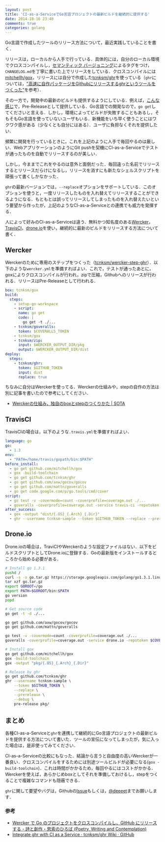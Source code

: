 ```yaml
---
layout: post
title: 'CI-as-a-ServiceでGo言語プロジェクトの最新ビルドを継続的に提供する'
date: 2014-10-16 23:40
comments: true
categories: golang
---
```


Go言語で作成したツールのリリース方法について，最近実践していることを書く．

リリースは，ローカルから人手で行っている．具体的には，自分のローカル環境でクロスコンパイルし，[セマンティック バージョニング](http://shijimiii.info/technical-memo/semver/)によるタグをつけ，`CHANGELOG.md`を丁寧に書いた上でリリースをしている．クロスコンパイルには[mitchellh/gox](https://github.com/mitchellh/gox)，リリースには自分で作成した[tcnksm/ghr](https://github.com/tcnksm/ghr)を使っている（`ghr`については，["高速に自作パッケージをGithubにリリースするghrというツールをつくった"](http://deeeet.com/writing/2014/07/29/ghr/)を参考）．

その一方で，開発中の最新のビルドも提供するようにしている．例えば，[こんな感じ](https://github.com/tcnksm/ghr/releases/tag/pre-release)で，Pre-Releaseとして提供している．Go言語での開発なので，`go get`してくださいと言える．しかし，環境によってビルドが失敗することもあるし，そもそもGo言語を使っていないユーザもいる．新機能をいち早く使うことにはワクワク感がある（少なくとも自分にはある）．ユーザに負担なくそれを提供したい．

頻繁に開発を行っているときに，これを上記のように人手で毎回やるのは厳しい．WebアプリケーションのようにGit pushを契機にCI-as-a-Serviceでテストが通ったものを自動でリリースするのが美しい．

しかし，今ままでこれをやるのは意外と面倒だった．毎回違った名前でリリースするとリリースだらけになるし，リリースを消すにも新たなシェルスクリプトを頑張って書くしかなかった．

`ghr`の最新バージョンでは，`--replace`オプションをサポートしている．このオプションを使うと，一度リリースしたものを入れ替えてリリースすることができるようになる．もともとは誤ってリリースしてしまったものを入れ替えたいという要望から作ったが，上記のようなCI-as-a-Serviceとの連携でも威力を発揮する．

人によって好みのCI-as-a-Serviceは違う．無料かつ知名度のある[Wercker](http://wercker.com/)，[TravisCI](https://travis-ci.org/)，[drone.io](https://drone.io/)を使い，継続的に最新のビルドをリリースする方法について書く．

## Wercker

Werckerのために専用のステップをつくった（[tcnksm/wercker-step-ghr](https://github.com/tcnksm/wercker-step-ghr)）．以下のような`wercker.yml`を準備すればよい．これで，テストが通ったあとに，goxによりクロスコンパイルが行われ，zipで圧縮，Githubへのリリースが行われる．リリースはPre-Releaseとして行われる．

```yaml
box: tcnksm/gox
build:
  steps:
    - setup-go-workspace
    - script:
      name: go get
      code: |
        go get -t ./...
    - tcnksm/goveralls:
      token: $COVERALLS_TOKEN
    - tcnksm/gox
    - tcnksm/zip:
      input: $WERCKER_OUTPUT_DIR/pkg
      output: $WERCKER_OUTPUT_DIR/dist
deploy:
  steps:
    - tcnksm/ghr:
      token: $GITHUB_TOKEN
      input: dist
      replace: true
```

ちなみに自分はWerckerを使ってる．Werckerの仕組みや，stepの自作の方法は別に記事を書いたので参考にしてください．

- [Werckerの仕組み，独自のboxとstepのつくりかた | SOTA](http://deeeet.com/writing/2014/10/16/wercker/)

## TravisCI

TravisCIの場合は，以下のような`.travis.yml`を準備すればよい．

```yaml
language: go
go:
  - 1.3
env:
  - "PATH=/home/travis/gopath/bin:$PATH"
before_install:
  - go get github.com/mitchellh/gox
  - gox -build-toolchain
  - go get github.com/tcnksm/ghr
  - go get github.com/axw/gocov/gocov
  - go get github.com/mattn/goveralls
  - go get code.google.com/p/go.tools/cmd/cover
script:
  - go test -v -covermode=count -coverprofile=coverage.out ./...
  - goveralls -coverprofile=coverage.out -service travis-ci -repotoken $COVERALLS_TOKEN
after_success:
  - gox -output "dist/{.OS}_{.Arch}_{.Dir}"
  - ghr --username tcnksm-sample --token $GITHUB_TOKEN --replace --prerelease --debug pre-release dist/
```

## Drone.io

Drone.ioの場合は，TraviCIやWerckerのような設定ファイルはない．以下をビルドスクリプトとしてDrone.ioに登録する．Goの最新版をインストールするところから始める必要がある．

```bash
# Install go 1.3.1
pushd /
curl -s -o go.tar.gz https://storage.googleapis.com/golang/go1.3.1.linux-amd64.tar.gz
tar xzf go.tar.gz
export GOROOT=/go
export PATH=$GOROOT/bin:$PATH
go version
popd

# Get source code
go get -t -d ./...

go get github.com/axw/gocov/gocov
go get github.com/mattn/goveralls

go test -v -covermode=count -coverprofile=coverage.out ./...
goveralls -coverprofile=coverage.out -service drone.io -repotoken $COVERALLS_TOKEN

# Install gox
go get github.com/mitchellh/gox
gox -build-toolchain
gox -output "pkg/{.OS}_{.Arch}_{.Dir}"

# Release by ghr
go get github.com/tcnksm/ghr
ghr --username tcnksm-sample \
    --token $GITHUB_TOKEN \
    --replace \
    --prerelease \
    --debug \
    pre-release pkg/
```

## まとめ

各種CI-as-a-Serviceと`ghr`を連携して継続的にGo言語プロジェクトの最新ビルドを提供する方法について書いた．ツールの宣伝になってしまったが，気に入った場合は，是非使ってみてください．

CI-as-a-Serviceの比較にもなった．結論から言うと自由度の高いWerckerが一番良い．クロスコンパイルをするためには別途ツールビルドが必要になる(`gox -build-toolchain`)．これは時間がかかるため，毎回やるにはコストがかかる．Werckerを使えば，あらかじめboxとしてそれを準備しておけるし，stepをつくることで複雑なコマンドも隠蔽できる．

`ghr`に関して要望やバグは，Githubの[Issue](https://github.com/tcnksm/ghr/issues)もしくは，[@deeeet](https://twitter.com/deeeet)までお願いします．

### 参考

- [Wercker で Go のプロジェクトをクロスコンパイルし、GitHub にリリースする - 詩と創作・思索のひろば (Poetry, Writing and Contemplation)](http://motemen.hatenablog.com/entry/2014/06/27/xcompile-go-and-release-to-github-with-wercker)
- [Integrate ghr with CI as a Service · tcnksm/ghr Wiki · GitHub](https://github.com/tcnksm/ghr/wiki/Integrate-ghr-with-CI-as-a-Service)

